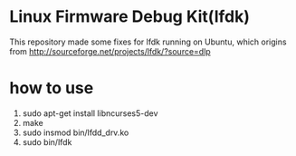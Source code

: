 Linux Firmware Debug Kit(lfdk)
====

This repository made some fixes for lfdk running on Ubuntu, which origins from http://sourceforge.net/projects/lfdk/?source=dlp

how to use
====

1. sudo apt-get install libncurses5-dev
2. make
3. sudo insmod bin/lfdd_drv.ko
4. sudo bin/lfdk

